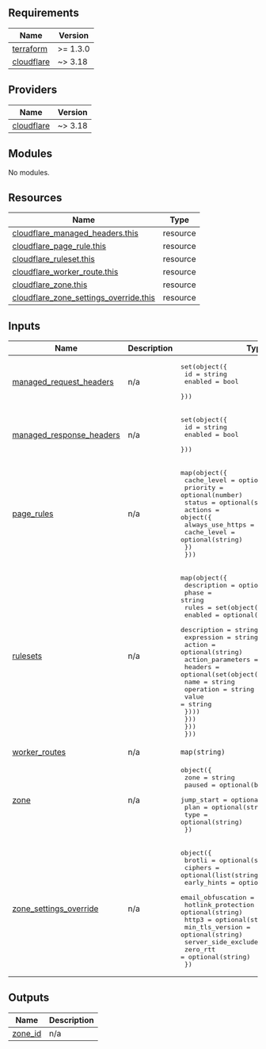 ## Requirements

| Name | Version |
|------|---------|
| <a name="requirement_terraform"></a> [terraform](#requirement\_terraform) | >= 1.3.0 |
| <a name="requirement_cloudflare"></a> [cloudflare](#requirement\_cloudflare) | ~> 3.18 |

## Providers

| Name | Version |
|------|---------|
| <a name="provider_cloudflare"></a> [cloudflare](#provider\_cloudflare) | ~> 3.18 |

## Modules

No modules.

## Resources

| Name | Type |
|------|------|
| [cloudflare_managed_headers.this](https://registry.terraform.io/providers/cloudflare/cloudflare/latest/docs/resources/managed_headers) | resource |
| [cloudflare_page_rule.this](https://registry.terraform.io/providers/cloudflare/cloudflare/latest/docs/resources/page_rule) | resource |
| [cloudflare_ruleset.this](https://registry.terraform.io/providers/cloudflare/cloudflare/latest/docs/resources/ruleset) | resource |
| [cloudflare_worker_route.this](https://registry.terraform.io/providers/cloudflare/cloudflare/latest/docs/resources/worker_route) | resource |
| [cloudflare_zone.this](https://registry.terraform.io/providers/cloudflare/cloudflare/latest/docs/resources/zone) | resource |
| [cloudflare_zone_settings_override.this](https://registry.terraform.io/providers/cloudflare/cloudflare/latest/docs/resources/zone_settings_override) | resource |

## Inputs

| Name | Description | Type | Default | Required |
|------|-------------|------|---------|:--------:|
| <a name="input_managed_request_headers"></a> [managed\_request\_headers](#input\_managed\_request\_headers) | n/a | <pre>set(object({<br>    id      = string<br>    enabled = bool<br>  }))</pre> | n/a | yes |
| <a name="input_managed_response_headers"></a> [managed\_response\_headers](#input\_managed\_response\_headers) | n/a | <pre>set(object({<br>    id      = string<br>    enabled = bool<br>  }))</pre> | n/a | yes |
| <a name="input_page_rules"></a> [page\_rules](#input\_page\_rules) | n/a | <pre>map(object({<br>    cache_level = optional(string)<br>    priority    = optional(number)<br>    status      = optional(string)<br>    actions = object({<br>      always_use_https = optional(bool)<br>      cache_level      = optional(string)<br>    })<br>  }))</pre> | `{}` | no |
| <a name="input_rulesets"></a> [rulesets](#input\_rulesets) | n/a | <pre>map(object({<br>    description = optional(string)<br>    phase       = string<br>    rules = set(object({<br>      enabled     = optional(bool, true)<br>      description = string<br>      expression  = string<br>      action      = optional(string)<br>      action_parameters = optional(object({<br>        headers = optional(set(object({<br>          name      = string<br>          operation = string<br>          value     = string<br>        })))<br>      }))<br>    }))<br>  }))</pre> | `{}` | no |
| <a name="input_worker_routes"></a> [worker\_routes](#input\_worker\_routes) | n/a | `map(string)` | `{}` | no |
| <a name="input_zone"></a> [zone](#input\_zone) | n/a | <pre>object({<br>    zone       = string<br>    paused     = optional(bool)<br>    jump_start = optional(bool)<br>    plan       = optional(string)<br>    type       = optional(string)<br>  })</pre> | n/a | yes |
| <a name="input_zone_settings_override"></a> [zone\_settings\_override](#input\_zone\_settings\_override) | n/a | <pre>object({<br>    brotli              = optional(string)<br>    ciphers             = optional(list(string))<br>    early_hints         = optional(string)<br>    email_obfuscation   = optional(string)<br>    hotlink_protection  = optional(string)<br>    http3               = optional(string)<br>    min_tls_version     = optional(string)<br>    server_side_exclude = optional(string)<br>    zero_rtt            = optional(string)<br>  })</pre> | `null` | no |

## Outputs

| Name | Description |
|------|-------------|
| <a name="output_zone_id"></a> [zone\_id](#output\_zone\_id) | n/a |
